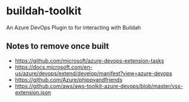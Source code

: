 # buildah-toolkit

An Azure DevOps Plugin to for interacting with Buildah

## Notes to remove once built

* https://github.com/microsoft/azure-devops-extension-tasks
* https://docs.microsoft.com/en-us/azure/devops/extend/develop/manifest?view=azure-devops
* https://github.com/Azure/phippyandfriends
* https://github.com/aws/aws-toolkit-azure-devops/blob/master/vss-extension.json